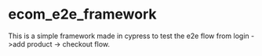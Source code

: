# ecom_e2e_framework
This is a simple framework made in cypress to test the e2e flow from login ->add product -> checkout flow.
